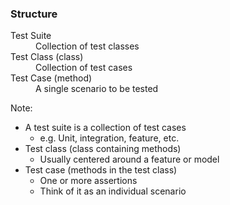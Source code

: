 ### Structure

<dl>
    <dt class="fragment" data-fragment-index="0">Test Suite</dt>
    <dd class="fragment" data-fragment-index="0">Collection of test classes</dd>
    <dt class="fragment" data-fragment-index="1">Test Class (class)</dt>
    <dd class="fragment" data-fragment-index="1">Collection of test cases</dd>
    <dt class="fragment" data-fragment-index="2">Test Case (method)</dt>
    <dd class="fragment" data-fragment-index="2">A single scenario to be tested</dd>
</dl>

Note:

* A test suite is a collection of test cases
    - e.g. Unit, integration, feature, etc.
* Test class (class containing methods)
    - Usually centered around a feature or model
* Test case (methods in the test class)
    - One or more assertions
    - Think of it as an individual scenario
